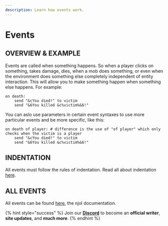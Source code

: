 ```yaml
---
description: Learn how events work.
---
```


# Events

## OVERVIEW & EXAMPLE

Events are called when something happens. So when a player clicks on something, takes damage, dies, when a mob does something, or even when the environment does something else completely independent of entity interaction. This will allow you to make something happen when something else happens. For example:

```text
on death:
    send "&cYou died!" to victim
    send "&6You killed &c%victim%&6!"
```

You can aslo use parameters in certain event syntaxes to use more particular events and be more specific, like this:

```text
on death of player: # difference is the use of "of player" which only checks when the victim is a player
    send "&cYou died!" to victim
    send "&6You killed &c%victim%&6!"
```

## INDENTATION

All events must follow the rules of indentation. Read all about indentation [here](indentation.md).

## ALL EVENTS

All events can be found [here](http://de.njol.ch/projects/skript/doc/events), the njol documentation.

{% hint style="success" %}
Join our [**Discord**](https://discord.gg/TYhH5bK) to become an **official writer**, **site updates**, and **much more**.
{% endhint %}


